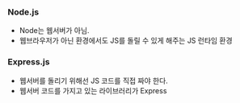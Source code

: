 ### Node.js
- Node는 웹서버가 아님.
- 웹브라우저가 아닌 환경에서도 JS를 돌릴 수 있게 해주는 JS 런타임 환경

### Express.js
- 웹서버를 돌리기 위해선 JS 코드를 직접 짜야 한다.
- 웹서버 코드를 가지고 있는 라이브러리가 Express

###
